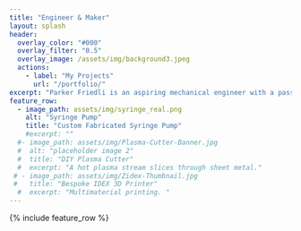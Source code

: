 ```yaml
---
title: "Engineer & Maker"
layout: splash
header:
  overlay_color: "#000"
  overlay_filter: "0.5"
  overlay_image: /assets/img/background3.jpeg
  actions:
    - label: "My Projects"
      url: "/portfolio/"
excerpt: "Parker Friedli is an aspiring mechanical engineer with a passion for transforming innovative ideas into tangible solutions. Currently pursing a Bachalor of Science in Mechanical Engineering at Vanderbilt University, she is dedicated to mastering the art and science of turning chaoe into order through engineering and problem solving."
feature_row:
  - image_path: assets/img/syringe_real.png
    alt: "Syringe Pump"
    title: "Custom Fabricated Syringe Pump"
    #excerpt: ""
  #- image_path: assets/img/Plasma-Cutter-Banner.jpg
  #  alt: "placeholder image 2"
  #  title: "DIY Plasma Cutter"
  #  excerpt: "A hot plasma stream slices through sheet metal."
 # - image_path: assets/img/Zidex-Thumbnail.jpg
 #   title: "Bespoke IDEX 3D Printer"
  #  excerpt: "Multimaterial printing. "
---
```


{% include feature_row %}

